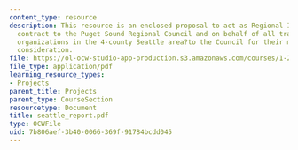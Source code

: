```yaml
---
content_type: resource
description: This resource is an enclosed proposal to act as Regional Integrator?under
  contract to the Puget Sound Regional Council and on behalf of all transportation-related
  organizations in the 4-county Seattle area?to the Council for their most favorable
  consideration.
file: https://ol-ocw-studio-app-production.s3.amazonaws.com/courses/1-212j-an-introduction-to-intelligent-transportation-systems-spring-2005/7b806aef3b400066369f91784bcdd045_seattle_report.pdf
file_type: application/pdf
learning_resource_types:
- Projects
parent_title: Projects
parent_type: CourseSection
resourcetype: Document
title: seattle_report.pdf
type: OCWFile
uid: 7b806aef-3b40-0066-369f-91784bcdd045
---
```

